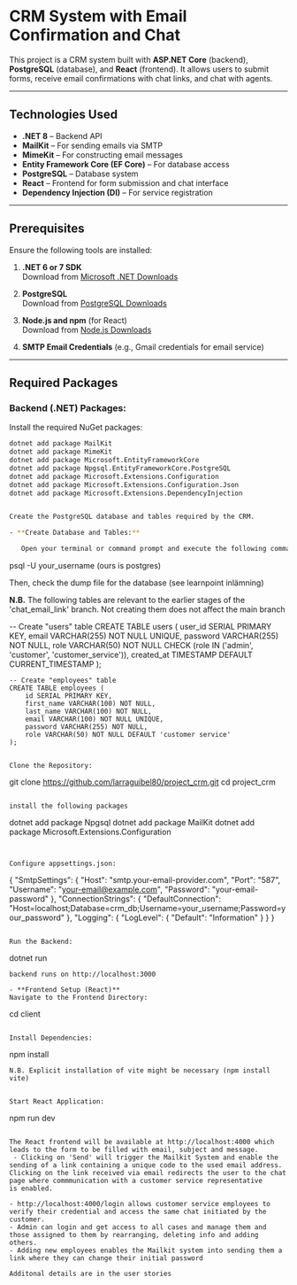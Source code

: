 # CRM System with Email Confirmation and Chat

This project is a CRM system built with **ASP.NET Core** (backend), **PostgreSQL** (database), and **React** (frontend). It allows users to submit forms, receive email confirmations with chat links, and chat with agents.

---

## **Technologies Used**

- **.NET 8** – Backend API  
- **MailKit** – For sending emails via SMTP  
- **MimeKit** – For constructing email messages  
- **Entity Framework Core (EF Core)** – For database access  
- **PostgreSQL** – Database system  
- **React** – Frontend for form submission and chat interface  
- **Dependency Injection (DI)** – For service registration

---

## **Prerequisites**

Ensure the following tools are installed:

1. **.NET 6 or 7 SDK**  
   Download from [Microsoft .NET Downloads](https://dotnet.microsoft.com/download)

2. **PostgreSQL**  
   Download from [PostgreSQL Downloads](https://www.postgresql.org/download/)

3. **Node.js and npm** (for React)  
   Download from [Node.js Downloads](https://nodejs.org/)

4. **SMTP Email Credentials** (e.g., Gmail credentials for email service)

---

## **Required Packages**

### Backend (.NET) Packages:

Install the required NuGet packages:

```bash
dotnet add package MailKit
dotnet add package MimeKit
dotnet add package Microsoft.EntityFrameworkCore
dotnet add package Npgsql.EntityFrameworkCore.PostgreSQL
dotnet add package Microsoft.Extensions.Configuration
dotnet add package Microsoft.Extensions.Configuration.Json
dotnet add package Microsoft.Extensions.DependencyInjection


Create the PostgreSQL database and tables required by the CRM.

- **Create Database and Tables:**

   Open your terminal or command prompt and execute the following commands:

   ```
   psql -U your_username (ours is postgres)

   Then, check the dump file for the database (see  learnpoint inlämning)


 **N.B.**  The following tables are relevant to the earlier stages of the 'chat_email_link' branch. Not creating them does not affect the main branch

-- Create "users" table
CREATE TABLE users (
    user_id SERIAL PRIMARY KEY,
    email VARCHAR(255) NOT NULL UNIQUE,
    password VARCHAR(255) NOT NULL,
    role VARCHAR(50) NOT NULL CHECK (role IN ('admin', 'customer', 'customer_service')),
    created_at TIMESTAMP DEFAULT CURRENT_TIMESTAMP
);

```
-- Create "employees" table
CREATE TABLE employees (
    id SERIAL PRIMARY KEY,
    first_name VARCHAR(100) NOT NULL,
    last_name VARCHAR(100) NOT NULL,
    email VARCHAR(100) NOT NULL UNIQUE,
    password VARCHAR(255) NOT NULL,
    role VARCHAR(50) NOT NULL DEFAULT 'customer service'
);


Clone the Repository:

```
git clone https://github.com/larraguibel80/project_crm.git
cd project_crm
```

install the following packages
```
dotnet add package Npgsql
dotnet add package MailKit
dotnet add package Microsoft.Extensions.Configuration
```


Configure appsettings.json:
```
{
  "SmtpSettings": {
    "Host": "smtp.your-email-provider.com",
    "Port": "587",
    "Username": "your-email@example.com",
    "Password": "your-email-password"
  },
  "ConnectionStrings": {
    "DefaultConnection": "Host=localhost;Database=crm_db;Username=your_username;Password=your_password"
  },
  "Logging": {
    "LogLevel": {
      "Default": "Information"
    }
  }
}
```

Run the Backend:
```
dotnet run
```
backend runs on http://localhost:3000

- **Frontend Setup (React)**
Navigate to the Frontend Directory:

```
cd client
```

Install Dependencies:

```
npm install
```
N.B. Explicit installation of vite might be necessary (npm install vite)


Start React Application:
```
npm run dev
```

The React frontend will be available at http://localhost:4000 which leads to the form to be filled with email, subject and message.
 - Clicking on 'Send' will trigger the Mailkit System and enable the sending of a link containing a unique code to the used email address.
Clicking on the link received via email redirects the user to the chat page where commmunication with a customer service representative
is enabled.

- http://localhost:4000/login allows customer service employees to verify their credential and access the same chat initiated by the customer.
- Admin can login and get access to all cases and manage them and those assigned to them by rearranging, deleting info and adding others. 
- Adding new employees enables the Mailkit system into sending them a link where they can change their initial password

Additonal details are in the user stories
